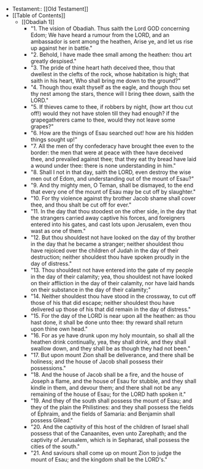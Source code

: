- Testament:: [[Old Testament]]
- [[Table of Contents]]
    - [[Obadiah 1]]
        - "1. The vision of Obadiah. Thus saith the Lord GOD concerning Edom; We have heard a rumour from the LORD, and an ambassador is sent among the heathen, Arise ye, and let us rise up against her in battle."
        - "2. Behold, I have made thee small among the heathen: thou art greatly despised."
        - "3. The pride of thine heart hath deceived thee, thou that dwellest in the clefts of the rock, whose habitation is high; that saith in his heart, Who shall bring me down to the ground?"
        - "4. Though thou exalt thyself as the eagle, and though thou set thy nest among the stars, thence will I bring thee down, saith the LORD."
        - "5. If thieves came to thee, if robbers by night, (how art thou cut off!) would they not have stolen till they had enough? if the grapegatherers came to thee, would they not leave some grapes?"
        - "6. How are the things of Esau searched out! how are his hidden things sought up!"
        - "7. All the men of thy confederacy have brought thee even to the border: the men that were at peace with thee have deceived thee, and prevailed against thee; that they eat thy bread have laid a wound under thee: there is none understanding in him."
        - "8. Shall I not in that day, saith the LORD, even destroy the wise men out of Edom, and understanding out of the mount of Esau?"
        - "9. And thy mighty men, O Teman, shall be dismayed, to the end that every one of the mount of Esau may be cut off by slaughter."
        - "10. For thy violence against thy brother Jacob shame shall cover thee, and thou shalt be cut off for ever."
        - "11. In the day that thou stoodest on the other side, in the day that the strangers carried away captive his forces, and foreigners entered into his gates, and cast lots upon Jerusalem, even thou wast as one of them."
        - "12. But thou shouldest not have looked on the day of thy brother in the day that he became a stranger; neither shouldest thou have rejoiced over the children of Judah in the day of their destruction; neither shouldest thou have spoken proudly in the day of distress."
        - "13. Thou shouldest not have entered into the gate of my people in the day of their calamity; yea, thou shouldest not have looked on their affliction in the day of their calamity, nor have laid hands on their substance in the day of their calamity;"
        - "14. Neither shouldest thou have stood in the crossway, to cut off those of his that did escape; neither shouldest thou have delivered up those of his that did remain in the day of distress."
        - "15. For the day of the LORD is near upon all the heathen: as thou hast done, it shall be done unto thee: thy reward shall return upon thine own head."
        - "16. For as ye have drunk upon my holy mountain, so shall all the heathen drink continually, yea, they shall drink, and they shall swallow down, and they shall be as though they had not been."
        - "17. But upon mount Zion shall be deliverance, and there shall be holiness; and the house of Jacob shall possess their possessions."
        - "18. And the house of Jacob shall be a fire, and the house of Joseph a flame, and the house of Esau for stubble, and they shall kindle in them, and devour them; and there shall not be any remaining of the house of Esau; for the LORD hath spoken it."
        - "19. And they of the south shall possess the mount of Esau; and they of the plain the Philistines: and they shall possess the fields of Ephraim, and the fields of Samaria: and Benjamin shall possess Gilead."
        - "20. And the captivity of this host of the children of Israel shall possess that of the Canaanites, even unto Zarephath; and the captivity of Jerusalem, which is in Sepharad, shall possess the cities of the south."
        - "21. And saviours shall come up on mount Zion to judge the mount of Esau; and the kingdom shall be the LORD's."
